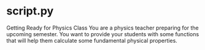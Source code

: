 # script.py
Getting Ready for Physics Class You are a physics teacher preparing for the upcoming semester. You want to provide your students with some functions that will help them calculate some fundamental physical properties.
